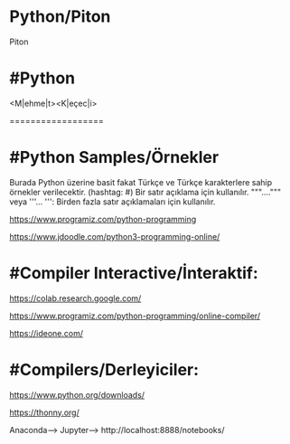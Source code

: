 # Python/Piton
Piton

#Python
==================

<M|ehme|t><K|eçec|i>

==================

#Python Samples/Örnekler
==================
Burada Python üzerine basit fakat Türkçe ve Türkçe karakterlere sahip örnekler verilecektir.
(hashtag: #) Bir satır açıklama için kullanılır.
"""....""" veya '''... ''': Birden fazla satır açıklamaları için kullanılır.

https://www.programiz.com/python-programming

https://www.jdoodle.com/python3-programming-online/

#Compiler Interactive/İnteraktif:
==================

https://colab.research.google.com/

https://www.programiz.com/python-programming/online-compiler/

https://ideone.com/

#Compilers/Derleyiciler:
==================

https://www.python.org/downloads/

https://thonny.org/

Anaconda--> Jupyter--> http://localhost:8888/notebooks/

